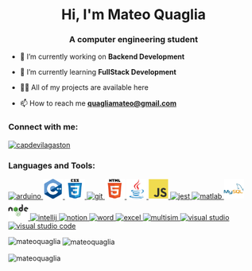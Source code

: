 <h1 align="center">Hi, I'm Mateo Quaglia</h1>
<h3 align="center">A computer engineering student</h3>


- 🔭 I’m currently working on **Backend Development**

- 🌱 I’m currently learning **FullStack Development**

- 👨‍💻 All of my projects are available here

- 📫 How to reach me **quagliamateo@gmail.com**

<h3 align="left">Connect with me:</h3>
<p align="left">
<a href="https://www.linkedin.com/in/mateo-quaglia-soteras-091562176/" target="blank"><img align="center" src="https://raw.githubusercontent.com/rahuldkjain/github-profile-readme-generator/master/src/images/icons/Social/linked-in-alt.svg" alt="capdevilagaston" height="30" width="40" /></a>
</p>

<h3 align="left">Languages and Tools:</h3>
<p align="left"> 
  <a href="https://www.arduino.cc/" target="_blank" rel="noreferrer"> 
    <img src="https://cdn.worldvectorlogo.com/logos/arduino-1.svg" alt="arduino" width="40" height="40"/> 
  </a> 
  <a href="https://www.w3schools.com/cpp/" target="_blank" rel="noreferrer"> 
    <img src="https://raw.githubusercontent.com/devicons/devicon/master/icons/cplusplus/cplusplus-original.svg" alt="cplusplus" width="40" height="40"/> 
  </a> 
  <a href="https://www.w3schools.com/css/" target="_blank" rel="noreferrer"> 
    <img src="https://raw.githubusercontent.com/devicons/devicon/master/icons/css3/css3-original-wordmark.svg" alt="css3" width="40" height="40"/> 
  </a> 
  <a href="https://git-scm.com/" target="_blank" rel="noreferrer"> 
    <img src="https://www.vectorlogo.zone/logos/git-scm/git-scm-icon.svg" alt="git" width="40" height="40"/> 
  </a> 
  <a href="https://www.w3.org/html/" target="_blank" rel="noreferrer"> 
    <img src="https://raw.githubusercontent.com/devicons/devicon/master/icons/html5/html5-original-wordmark.svg" alt="html5" width="40" height="40"/> 
  </a> 
  <a href="https://www.java.com" target="_blank" rel="noreferrer"> 
    <img src="https://raw.githubusercontent.com/devicons/devicon/master/icons/java/java-original.svg" alt="java" width="40" height="40"/> 
  </a> 
  <a href="https://developer.mozilla.org/en-US/docs/Web/JavaScript" target="_blank" rel="noreferrer"> 
    <img src="https://raw.githubusercontent.com/devicons/devicon/master/icons/javascript/javascript-original.svg" alt="javascript" width="40" height="40"/> 
  </a> 
  <a href="https://jestjs.io" target="_blank" rel="noreferrer"> 
    <img src="https://www.vectorlogo.zone/logos/jestjsio/jestjsio-icon.svg" alt="jest" width="40" height="40"/> 
  </a> 
  <a href="https://www.mathworks.com/" target="_blank" rel="noreferrer"> 
    <img src="https://upload.wikimedia.org/wikipedia/commons/2/21/Matlab_Logo.png" alt="matlab" width="40" height="40"/> 
  </a> 
  <a href="https://www.mysql.com/" target="_blank" rel="noreferrer"> 
    <img src="https://raw.githubusercontent.com/devicons/devicon/master/icons/mysql/mysql-original-wordmark.svg" alt="mysql" width="40" height="40"/> 
  </a> 
  <a href="https://nodejs.org" target="_blank" rel="noreferrer"> 
    <img src="https://raw.githubusercontent.com/devicons/devicon/master/icons/nodejs/nodejs-original-wordmark.svg" alt="nodejs" width="40" height="40"/> 
  </a> 
  <a href="https://www.jetbrains.com/idea/" target="_blank" rel="noreferrer"> 
    <img src="https://resources.jetbrains.com/storage/products/company/brand/logos/IntelliJ_IDEA_icon.png" alt="intellij" width="40" height="40"/> 
  </a> 
  <a href="https://www.notion.so/" target="_blank" rel="noreferrer"> 
    <img src="https://upload.wikimedia.org/wikipedia/commons/e/e9/Notion-logo.svg" alt="notion" width="40" height="40"/> 
  </a> 
  <a href="https://www.microsoft.com/en-us/microsoft-365/word" target="_blank" rel="noreferrer"> 
    <img src="https://github.com/sempostma/office365-icons/blob/master/png/256/word.png" alt="word" width="40" height="40"/> 
  </a> 
  <a href="https://www.microsoft.com/en-us/microsoft-365/excel" target="_blank" rel="noreferrer"> 
    <img src="https://cdn.worldvectorlogo.com/logos/microsoft-excel-2013.svg" alt="excel" width="40" height="40"/> 
  </a> 
  <a href="https://www.multisim.com/" target="_blank" rel="noreferrer"> 
    <img src="https://avatars.githubusercontent.com/u/5598284?s=200&v=4" alt="multisim" width="40" height="40"/> 
  </a> 
  <a href="https://visualstudio.microsoft.com/" target="_blank" rel="noreferrer"> 
    <img src="https://cdn.worldvectorlogo.com/logos/visual-studio-2013.svg" alt="visual studio" width="40" height="40"/> 
  </a> 
  <a href="https://code.visualstudio.com/" target="_blank" rel="noreferrer"> 
    <img src="https://upload.wikimedia.org/wikipedia/commons/9/9a/Visual_Studio_Code_1.35_icon.svg" alt="visual studio code" width="40" height="40"/> 
  </a> 
</p>

<p><img align="left" src="https://github-readme-stats.vercel.app/api/top-langs?username=mateoquaglia&show_icons=true&theme=highcontrast&locale=en&layout=compact" alt="mateoquaglia" /></p>

<p>&nbsp;<img align="center" src="https://github-readme-stats.vercel.app/api?username=mateoquaglia&show_icons=true&theme=highcontrast&locale=en" alt="mateoquaglia" /></p>

<p><img align="center" src="https://github-readme-streak-stats.herokuapp.com/?user=mateoquaglia&theme=highcontrast" alt="mateoquaglia" /></p>
